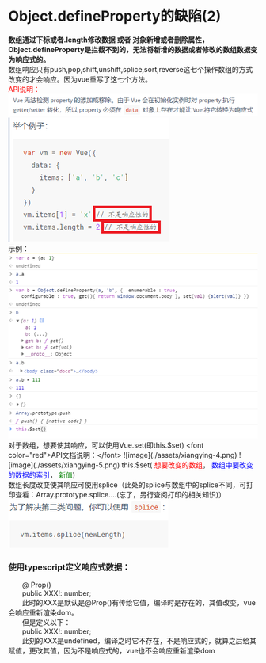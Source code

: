 # Object.defineProperty的缺陷(2)
<b>数组通过下标或者.length修改数据 或者 对象新增或者删除属性，Object.defineProperty是拦截不到的，无法将新增的数据或者修改的数组数据变为响应式的。</b>  
数组响应只有push,pop,shift,unshift,splice,sort,reverse这七个操作数组的方式改变的才会响应。因为vue重写了这七个方法。  
<font color="red">API说明：</font>  
![image](./assets/xiangying-1.png)  
![image](./assets/xiangying-2.png)  
示例：  
![image](./assets/xiangying-3.png)  
对于数组，想要使其响应，可以使用Vue.set(即this.$set)  
<font color="red">API文档说明：</font>  
![image](./assets/xiangying-4.png)  
![image](./assets/xiangying-5.png)  
this.$set(
  <font color="red">想要改变的数组</font>，
  <font color="blue">数组中要改变的数据的索引</font>，
  <font color="green">新值</font>)  
数组长度改变使其响应可使用splice（此处的splice与数组中的splice不同，可打印查看：Array.prototype.splice....(忘了，另行查阅打印的相关知识)）  
![image](./assets/xiangying-6.png)  

### 使用typescript定义响应式数据：
&emsp;&emsp;@ Prop()  
&emsp;&emsp;public XXX!: number;  
&emsp;&emsp;此时的XXX是默认是@Prop()有传给它值，编译时是存在的，其值改变，vue会响应重新渲染dom。  
&emsp;&emsp;但是定义以下：  
&emsp;&emsp;public XXX!: number;  
&emsp;&emsp;此刻的XXX是undefined，编译之时它不存在，不是响应式的，就算之后给其赋值，更改其值，因为不是响应式的，vue也不会响应重新渲染dom